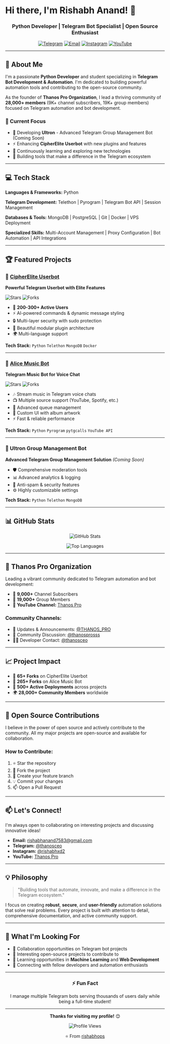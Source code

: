 # Hi there, I'm Rishabh Anand! 👋
<div align="center">
  
### Python Developer | Telegram Bot Specialist | Open Source Enthusiast

[![Telegram](https://img.shields.io/badge/Telegram-@thanosceo-blue?style=for-the-badge&logo=telegram)](https://t.me/thanosceo)
[![Email](https://img.shields.io/badge/Email-rishabhanand7583@gmail.com-red?style=for-the-badge&logo=gmail)](mailto:rishabhanand7583@gmail.com)
[![Instagram](https://img.shields.io/badge/Instagram-@rishabhxd2-E4405F?style=for-the-badge&logo=instagram)](https://instagram.com/rishabhxd2)
[![YouTube](https://img.shields.io/badge/YouTube-Thanos_Pro-FF0000?style=for-the-badge&logo=youtube)](https://youtube.com/@thanospross?si=9zcueM_me01H624P)

</div>

---

## 🚀 About Me

I'm a passionate **Python Developer** and student specializing in **Telegram Bot Development & Automation**. I'm dedicated to building powerful automation tools and contributing to the open-source community.

As the founder of **Thanos Pro Organization**, I lead a thriving community of **28,000+ members** (9K+ channel subscribers, 19K+ group members) focused on Telegram automation and bot development.

### 🎯 Current Focus
- 🔨 Developing **Ultron** - Advanced Telegram Group Management Bot (Coming Soon)
- ⚡ Enhancing **CipherElite Userbot** with new plugins and features
- 🌱 Continuously learning and exploring new technologies
- 🤝 Building tools that make a difference in the Telegram ecosystem

---

## 💻 Tech Stack

**Languages & Frameworks:**
Python

**Telegram Development:**
Telethon  |  Pyrogram  |  Telegram Bot API  |  Session Management

**Databases & Tools:**
MongoDB  |  PostgreSQL  |  Git  |  Docker  |  VPS Deployment

**Specialized Skills:**
Multi-Account Management  |  Proxy Configuration  |  Bot Automation  |  API Integrations 

---

## 🏆 Featured Projects

### 🔐 [CipherElite Userbot](https://github.com/rishabhops/CipherElite_userbot)
**Powerful Telegram Userbot with Elite Features**

![Stars](https://img.shields.io/github/stars/rishabhops/CipherElite_userbot?style=social)
![Forks](https://img.shields.io/github/forks/rishabhops/CipherElite_userbot?style=social)

- 🎯 **200-300+ Active Users**
- ⚡ AI-powered commands & dynamic message styling
- 🔒 Multi-layer security with sudo protection
- 🎨 Beautiful modular plugin architecture
- 🌍 Multi-language support

**Tech Stack:** `Python` `Telethon` `MongoDB` `Docker`

---

### 🎵 [Alice Music Bot](https://github.com/rishabhops/alice)
**Telegram Music Bot for Voice Chat**

![Stars](https://img.shields.io/github/stars/rishabhops/alice?style=social)
![Forks](https://img.shields.io/github/forks/rishabhops/alice?style=social)

- 🎶 Stream music in Telegram voice chats
- 📺 Multiple source support (YouTube, Spotify, etc.)
- 🎯 Advanced queue management
- 💜 Custom UI with album artwork
- ⚡ Fast & reliable performance

**Tech Stack:** `Python` `Pyrogram` `pytgcalls` `YouTube API`

---

### 🤖 Ultron Group Management Bot
**Advanced Telegram Group Management Solution** *(Coming Soon)*

- 🛡️ Comprehensive moderation tools
- 📊 Advanced analytics & logging
- 🎯 Anti-spam & security features
- ⚙️ Highly customizable settings

**Tech Stack:** `Python` `Telethon` `MongoDB`

---

## 📊 GitHub Stats

<div align="center">
  
![GitHub Stats](https://github-readme-stats.vercel.app/api?username=rishabhops&show_icons=true&theme=radical)

![Top Languages](https://github-readme-stats.vercel.app/api/top-langs/?username=rishabhops&layout=compact&theme=radical)

</div>

---

## 🌟 Thanos Pro Organization

Leading a vibrant community dedicated to Telegram automation and bot development:

- 📢 **9,000+** Channel Subscribers
- 👥 **19,000+** Group Members
- 🎥 **YouTube Channel:** [Thanos Pro](https://youtube.com/@thanospross?si=9zcueM_me01H624P)

### Community Channels:
- 📣 Updates & Announcements: [@THANOS_PRO](https://t.me/THANOS_PRO)
- 💬 Community Discussion: [@thanosprosss](https://t.me/thanosprosss)
- 👨‍💻 Developer Contact: [@thanosceo](https://t.me/thanosceo)

---

## 📈 Project Impact

- 💫 **65+ Forks** on CipherElite Userbot
- 🎵 **265+ Forks** on Alice Music Bot
- 👥 **500+ Active Deployments** across projects
- 🌍 **28,000+ Community Members** worldwide

---

## 🤝 Open Source Contributions

I believe in the power of open source and actively contribute to the community. All my major projects are open-source and available for collaboration.

### How to Contribute:
1. ⭐ Star the repository
2. 🍴 Fork the project
3. 🔧 Create your feature branch
4. 💡 Commit your changes
5. 📫 Open a Pull Request

---

## 📫 Let's Connect!

I'm always open to collaborating on interesting projects and discussing innovative ideas!

- **Email:** rishabhanand7583@gmail.com
- **Telegram:** [@thanosceo](https://t.me/thanosceo)
- **Instagram:** [@rishabhxd2](https://instagram.com/rishabhxd2)
- **YouTube:** [Thanos Pro](https://youtube.com/@thanospross?si=9zcueM_me01H624P)

---

## 💡 Philosophy

> "Building tools that automate, innovate, and make a difference in the Telegram ecosystem."

I focus on creating **robust**, **secure**, and **user-friendly** automation solutions that solve real problems. Every project is built with attention to detail, comprehensive documentation, and active community support.

---

## 🎯 What I'm Looking For

- 🤝 Collaboration opportunities on Telegram bot projects
- 💼 Interesting open-source projects to contribute to
- 🌱 Learning opportunities in **Machine Learning** and **Web Development**
- 👥 Connecting with fellow developers and automation enthusiasts

---

<div align="center">

### ⚡ Fun Fact
I manage multiple Telegram bots serving thousands of users daily while being a full-time student!

---

**Thanks for visiting my profile!** 😊

![Profile Views](https://komarev.com/ghpvc/?username=rishabhops&color=blueviolet&style=for-the-badge)

⭐️ From [rishabhops](https://github.com/rishabhops)

</div>

